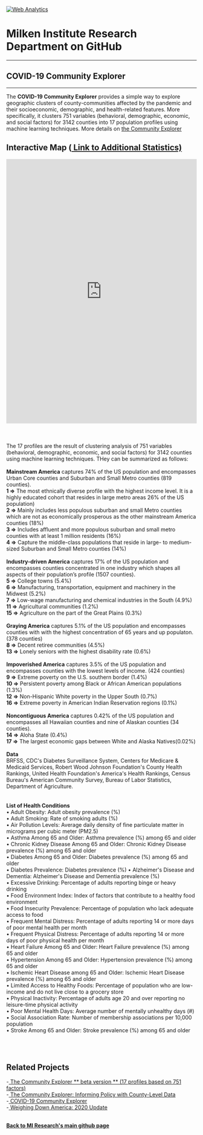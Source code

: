 <br><br>
<head><!-- Global site tag (gtag.js) - Google Analytics -->
<script async src="https://www.googletagmanager.com/gtag/js?id=UA-166686264-2"></script>
<script>
  window.dataLayer = window.dataLayer || [];
  function gtag(){dataLayer.push(arguments);}
  gtag('js', new Date());

  gtag('config', 'UA-166686264-2');
</script>

<!-- Default Statcounter code for covid 19
https://miresearch.github.io/COVID19-Community-Explorer/ -->
<script type="text/javascript">
var sc_project=12731277; 
var sc_invisible=1; 
var sc_security="206367cf"; 
</script>
<script type="text/javascript"
src="https://www.statcounter.com/counter/counter.js"
async></script>
<noscript><div class="statcounter"><a title="Web Analytics"
href="https://statcounter.com/" target="_blank"><img
class="statcounter"
src="https://c.statcounter.com/12731277/0/206367cf/1/"
alt="Web Analytics"
referrerPolicy="no-referrer-when-downgrade"></a></div></noscript>
<!-- End of Statcounter Code -->

<meta name="twitter:title" content="COVID-19 Explorer">  
<meta name="twitter:description" content="The COVID-19 Community Explorer provides a simple way to explore geographic clusters of communities affected by the pandemic and their socioeconomic, demographic, and health-related features.">
<meta name="twitter:image" content="https://claudelopez.com/wp-content/uploads/2022/04/Screenshot-2022-04-19-132327.png">
<meta name="twitter:card" content="summary_large_image">

<meta property="og:title" content="COVID-19 Explorer">
<meta property="og:description" content="The COVID-19 Community Explorer provides a simple way to explore geographic clusters of communities affected by the pandemic and their socioeconomic, demographic, and health-related features">
<meta property="og:image" content="https://claudelopez.com/wp-content/uploads/2022/04/Screenshot-2022-04-19-132327.png">
<meta property="og:image:url" content="https://claudelopez.com/wp-content/uploads/2022/04/Screenshot-2022-04-19-132327.png">
<meta property="og:image:secure_url" content="https://claudelopez.com/wp-content/uploads/2022/04/Screenshot-2022-04-19-132327.png">
<meta property="og:url" content="https://miresearch.github.io/COVID19-Community-Explorer/">

</head>

<H1><b>Milken Institute Research Department on GitHub </b></H1><Hr>

<H2><b> COVID-19 Community Explorer</b> </H2> <Hr>
The <b>COVID-19 Community Explorer</b> provides a simple way to explore geographic clusters of county-communities affected by the pandemic and their socioeconomic, demographic, and health-related features. More specifically, it clusters 751 variables (behavioral, demographic, economic, and social factors) for 3142 counties into 17 population profiles using machine learning techniques. More details on <a href="https://miresearch.github.io/Community-Explorer-17-profiles/" target="_blank"> the Community Explorer </a> <br>


<H2>Interactive Map  (<a href="https://miresearch.github.io/COVID19-Community-Explorer-distributions/" target="_blank">  Link to Additional Statistics)</a> </H2>

<center><iframe src="https://public.tableau.com/views/Covid-19Explorer17Profiles_16473914887940/ProfileInfo2?:showVizHome=no&:embed=true" width="100%" height="700" frameborder="0"></iframe></center>

<br>
<br>
<Bh>
  
 <br>
The 17 profiles are the result of clustering analysis of 751 variables (behavioral, demographic, economic, and social factors) for 3142 counties using machine learning techniques. THey can be summarized as follows:
<br>
<br><b>Mainstream America</B> captures 74% of the US population and encompasses Urban Core counties and Suburban and Small Metro counties (819 counties).
<br><b>1 =></b> The most ethnically diverse profile with the highest income level. It is a highly educated cohort that resides in large metro areas 26% of the US population)
<br><b>2 =></b> Mainly includes less populous suburban and small Metro counties which are not as economically prosperous as the other mainstream America counties (18%)
<br><b>3 =></b> Includes affluent and more populous suburban and small metro counties with at least 1 million residents (16%)
<br><b>4 =></b> Capture the middle-class populations that reside in large- to medium-sized Suburban and Small Metro counties (14%)
<br>
<br><b>Industry-driven America</B> captures 17% of the US population and encompasses counties concentrated in one industry which shapes all aspects of their population’s profile (1507 counties).
<br><b>5 =></b> College towns (5.4%)
<br><b>6 =></b> Manufacturing, transportation, equipment and machinery in the Midwest (5.2%) 
<br><b>7 =></b> Low-wage manufacturing and chemical industries in the South (4.9%)
<br><b>11 =></b> Agricultural communities (1.2%)
<br><b>15 =></b> Agriculture on the part of the Great Plains (0.3%)
<br>
<br><b>Graying America</B> captures 5.1% of the US population and encompasses counties with with the highest concentration of 65 years and up populaton. (378 counties)
<br><b>8 =></b> Decent retiree communities (4.5%) 
<br><b>13 =></b> Lonely seniors with the highest disability rate (0.6%)
<br>
<br><b>Impoverished America</B> captures 3.5% of the US population and encompasses counties with the lowest levels of income. (424 counties)
<br><b>9 =></b> Extreme poverty on the U.S. southern border (1.4%) 
<br><b>10 =></b> Persistent poverty among Black or African American populations (1.3%)
<br><b>12 =></b> Non-Hispanic White poverty in the Upper South (0.7%) 
<br><b>16 =></b> Extreme poverty in American Indian Reservation regions (0.1%)
<br>
<br><b>Noncontiguous America</B> captures 0.42% of the US population and encompasses all Hawaiian counties and nine of Alaskan counties (34 counties).
<br><b>14 =></b> Aloha State (0.4%) 
<br><b>17 =></b> The largest economic gaps between White and Alaska Natives(0.02%)
<br><br>
<Bh>
<b>Data</b><br>
BRFSS, CDC's Diabetes Surveillance System, Centers for Medicare & Medicaid Services, Robert Wood Johnson Foundation's County Health Rankings, United Health Foundation's America's Health Rankings, Census Bureau's American Community Survey, Bureau of Labor Statistics, Department of Agriculture. <br>
<br> <br>
<b>List of Health Conditions</b><br>
•	Adult Obesity: Adult obesity prevalence (%)<br>
•	Adult Smoking: Rate of smoking adults (%)<br>
•	Air Pollution Levels: Average daily density of fine particulate matter in micrograms per cubic meter (PM2.5)<br>
•	Asthma Among 65 and Older: Asthma prevalence (%) among 65 and older<br>
•	Chronic Kidney Disease Among 65 and Older: Chronic Kidney Disease prevalence (%) among 65 and older<br>
•	Diabetes Among 65 and Older: Diabetes prevalence (%) among 65 and older<br>
•	Diabetes Prevalence: Diabetes prevalence (%) •	Alzheimer's Disease and Dementia: Alzheimer's Disease and Dementia prevalence (%) <br>
•	Excessive Drinking: Percentage of adults reporting binge or heavy drinking<br>
•	Food Environment Index: Index of factors that contribute to a healthy food environment<br>
•	Food Insecurity Prevalence: Percentage of population who lack adequate access to food<br>
•	Frequent Mental Distress: Percentage of adults reporting 14 or more days of poor mental health per month<br>
•	Frequent Physical Distress: Percentage of adults reporting 14 or more days of poor physical health per month<br>
•	Heart Failure Among 65 and Older: Heart Failure prevalence (%) among 65 and older<br>
•	Hypertension Among 65 and Older: Hypertension prevalence (%) among 65 and older <br>
•	Ischemic Heart Disease among 65 and Older: Ischemic Heart Disease prevalence (%) among 65 and older<br>
•	Limited Access to Healthy Foods: Percentage of population who are low-income and do not live close to a grocery store<br>
•	Physical Inactivity: Percentage of adults age 20 and over reporting no leisure-time physical activity<br>
•	Poor Mental Health Days: Average number of mentally unhealthy days (#)<br>
•	Social Association Rate: Number of membership associations per 10,000 population<br>
•	Stroke Among 65 and Older: Stroke prevalence (%) among 65 and older<br>

<br><br>
<H2>Related Projects </H2>
-<a href="https://miresearch.github.io/Community-Explorer-17-profiles/" target="_blank"> The Community Explorer ** beta version ** (17 profiles based on 751 factors) </a> <br>
-<a href="https://milkeninstitute.org/sites/default/files/reports-pdf/Community%20Explorer.pdf" target="_blank"> The Community Explorer: Informing Policy with County-Level Data </a> <br>
-<a href="https://miresearch.github.io/MI-COVID-19-Community-Explorer" target="_blank"> COVID-19 Community Explorer</a> <br>
-<a href="https://milkeninstitute.org/reports/weighing-down-america-2020-update" target="_blank"> Weighing Down America: 2020 Update</a><br>
<Br>
  
<a href=" https://miresearch.github.io/About/" target="_blank"> <b>Back to MI Research's main github page</b>  </a>



